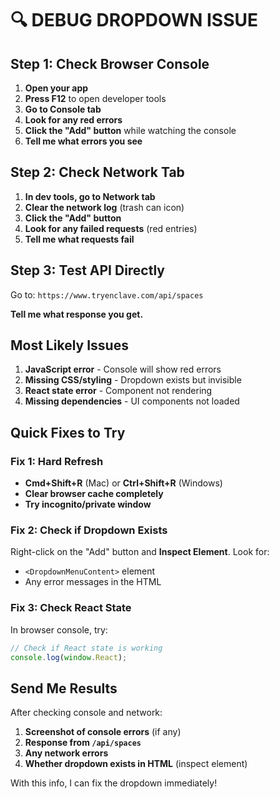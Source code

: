 # 🔍 DEBUG DROPDOWN ISSUE

## Step 1: Check Browser Console

1. **Open your app**
2. **Press F12** to open developer tools
3. **Go to Console tab**
4. **Look for any red errors**
5. **Click the "Add" button** while watching the console
6. **Tell me what errors you see**

## Step 2: Check Network Tab

1. **In dev tools, go to Network tab**
2. **Clear the network log** (trash can icon)
3. **Click the "Add" button**
4. **Look for any failed requests** (red entries)
5. **Tell me what requests fail**

## Step 3: Test API Directly

Go to: `https://www.tryenclave.com/api/spaces`

**Tell me what response you get.**

## Most Likely Issues

1. **JavaScript error** - Console will show red errors
2. **Missing CSS/styling** - Dropdown exists but invisible
3. **React state error** - Component not rendering
4. **Missing dependencies** - UI components not loaded

## Quick Fixes to Try

### Fix 1: Hard Refresh
- **Cmd+Shift+R** (Mac) or **Ctrl+Shift+R** (Windows)
- **Clear browser cache completely**
- **Try incognito/private window**

### Fix 2: Check if Dropdown Exists
Right-click on the "Add" button and **Inspect Element**. Look for:
- `<DropdownMenuContent>` element
- Any error messages in the HTML

### Fix 3: Check React State
In browser console, try:
```javascript
// Check if React state is working
console.log(window.React);
```

## Send Me Results

After checking console and network:
1. **Screenshot of console errors** (if any)
2. **Response from `/api/spaces`**
3. **Any network errors**
4. **Whether dropdown exists in HTML** (inspect element)

With this info, I can fix the dropdown immediately!

